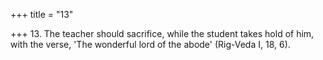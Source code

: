 +++
title = "13"

+++
13. The teacher should sacrifice, while the student takes hold of him, with the verse, 'The wonderful lord of the abode' (Rig-Veda I, 18, 6).

